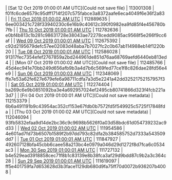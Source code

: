 | [Sat 12 Oct 2019 01:00:01 AM UTC](Could not save file) | 113001308 | f01fc6cde6579c95dff1714f207c575fabce3a8372aafe6eca4049f6e36f2a83 | 
| [Fri 11 Oct 2019 01:00:02 AM UTC]() | 112889635 | 6ee003421c728f33940230c6e16b9c40612c390f0982ea9fd85f4e456780b7fb | 
| [Thu 10 Oct 2019 01:00:01 AM UTC]() | 112782636 | e0bf4b813c1b281c98631728e38043ae72278cedd9085ac9568f5e266f9cc6af | 
| [Wed 09 Oct 2019 01:00:01 AM UTC]() | 112675392 | c92d2195679defc57ee02083d48aba7b7027fc2c0b67ab114988eb14f1220b20 | 
| [Tue 08 Oct 2019 01:00:01 AM UTC](https://transfer.sh/TSSI8/trcninja-dbdump-20191008010001.tar.bz2) | 112586028 | 91317fec7354efef2767859a2bd244961de851d76aa68769aefd6440eb813ed4 | 
| [Mon 07 Oct 2019 01:00:02 AM UTC](Could not save file) | 112485766 | 45d4ec941e70bb249d656afb9b3a4d7b6c569fed77ce1f8c826dae28fd56e4e9 | 
| [Sun 06 Oct 2019 01:00:03 AM UTC]() | 112348069 | ffe7e53a62fe627e679efe6a98711cdfa7a3d5e2241a42dd32521752157957f3 | 
| [Sat 05 Oct 2019 01:00:01 AM UTC]() | 112274404 | ba269c6e9b0851092ba3e4a692957024ef2495cb80741866d323f4fcb221a3d7 | 
| [Fri 04 Oct 2019 01:00:01 AM UTC](Could not save metadata) | 112153379 | 6b6a491191b9c43954ac352cf153e67fdb0b7572fd5f549925c5725f17848fda | 
| [Thu 03 Oct 2019 01:00:02 AM UTC](Could not save metadata) | 112046094 | 93fb5832efaa9d14de2bc36c9c9698b5626f0a03d58bdc61d054739232ac9d33 | 
| [Wed 02 Oct 2019 01:00:02 AM UTC]() | 111954586 | 4e601ad7fd73b6507b1589f2b97dd793c82dfa2b384585752d7333a543509dd7 | 
| [Tue 01 Oct 2019 01:00:01 AM UTC]() | 111847927 | 492607128bfa45cbb6caee58a213bc4e0979a046d29d1272f8d7fca6c0534ac3 | 
| [Mon 30 Sep 2019 01:00:01 AM UTC]() | 111727132 | b4e529ead3918858cec71f8b1c83139e8b38fca3af29d9bdd87c9b2a3c364c28 | 
| [Sun 29 Sep 2019 01:00:01 AM UTC]() | 111619097 | ff5e401759fa7d653628d3b3face1129db680d9fa75ff70d0072b936207b4008 | 
